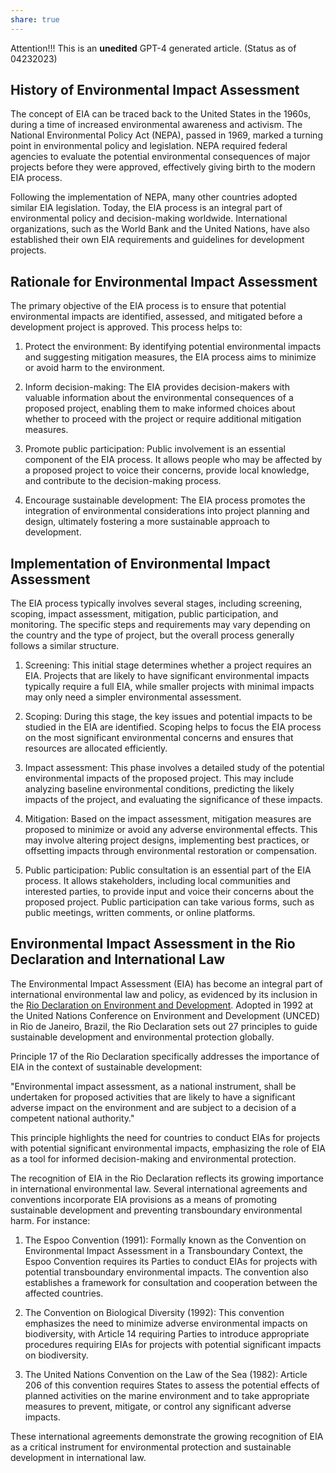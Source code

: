 ```yaml
---
share: true
---
```


Attention!!! This is an **unedited** GPT-4 generated article. (Status as of 04232023)


## History of Environmental Impact Assessment

The concept of EIA can be traced back to the United States in the 1960s, during a time of increased environmental awareness and activism. The National Environmental Policy Act (NEPA), passed in 1969, marked a turning point in environmental policy and legislation. NEPA required federal agencies to evaluate the potential environmental consequences of major projects before they were approved, effectively giving birth to the modern EIA process.

Following the implementation of NEPA, many other countries adopted similar EIA legislation. Today, the EIA process is an integral part of environmental policy and decision-making worldwide. International organizations, such as the World Bank and the United Nations, have also established their own EIA requirements and guidelines for development projects.

## Rationale for Environmental Impact Assessment

The primary objective of the EIA process is to ensure that potential environmental impacts are identified, assessed, and mitigated before a development project is approved. This process helps to:

1.  Protect the environment: By identifying potential environmental impacts and suggesting mitigation measures, the EIA process aims to minimize or avoid harm to the environment.
    
2.  Inform decision-making: The EIA provides decision-makers with valuable information about the environmental consequences of a proposed project, enabling them to make informed choices about whether to proceed with the project or require additional mitigation measures.
    
3.  Promote public participation: Public involvement is an essential component of the EIA process. It allows people who may be affected by a proposed project to voice their concerns, provide local knowledge, and contribute to the decision-making process.
    
4.  Encourage sustainable development: The EIA process promotes the integration of environmental considerations into project planning and design, ultimately fostering a more sustainable approach to development.
    

## Implementation of Environmental Impact Assessment

The EIA process typically involves several stages, including screening, scoping, impact assessment, mitigation, public participation, and monitoring. The specific steps and requirements may vary depending on the country and the type of project, but the overall process generally follows a similar structure.

1.  Screening: This initial stage determines whether a project requires an EIA. Projects that are likely to have significant environmental impacts typically require a full EIA, while smaller projects with minimal impacts may only need a simpler environmental assessment.
    
2.  Scoping: During this stage, the key issues and potential impacts to be studied in the EIA are identified. Scoping helps to focus the EIA process on the most significant environmental concerns and ensures that resources are allocated efficiently.
    
3.  Impact assessment: This phase involves a detailed study of the potential environmental impacts of the proposed project. This may include analyzing baseline environmental conditions, predicting the likely impacts of the project, and evaluating the significance of these impacts.
    
4.  Mitigation: Based on the impact assessment, mitigation measures are proposed to minimize or avoid any adverse environmental effects. This may involve altering project designs, implementing best practices, or offsetting impacts through environmental restoration or compensation.
    
5.  Public participation: Public consultation is an essential part of the EIA process. It allows stakeholders, including local communities and interested parties, to provide input and voice their concerns about the proposed project. Public participation can take various forms, such as public meetings, written comments, or online platforms.

## Environmental Impact Assessment in the Rio Declaration and International Law

The Environmental Impact Assessment (EIA) has become an integral part of international environmental law and policy, as evidenced by its inclusion in the [Rio Declaration on Environment and Development](https://www.un.org/en/development/desa/population/migration/generalassembly/docs/globalcompact/A_CONF.151_26_Vol.I_Declaration.pdf). Adopted in 1992 at the United Nations Conference on Environment and Development (UNCED) in Rio de Janeiro, Brazil, the Rio Declaration sets out 27 principles to guide sustainable development and environmental protection globally.

Principle 17 of the Rio Declaration specifically addresses the importance of EIA in the context of sustainable development:

"Environmental impact assessment, as a national instrument, shall be undertaken for proposed activities that are likely to have a significant adverse impact on the environment and are subject to a decision of a competent national authority."

This principle highlights the need for countries to conduct EIAs for projects with potential significant environmental impacts, emphasizing the role of EIA as a tool for informed decision-making and environmental protection.

The recognition of EIA in the Rio Declaration reflects its growing importance in international environmental law. Several international agreements and conventions incorporate EIA provisions as a means of promoting sustainable development and preventing transboundary environmental harm. For instance:

1.  The Espoo Convention (1991): Formally known as the Convention on Environmental Impact Assessment in a Transboundary Context, the Espoo Convention requires its Parties to conduct EIAs for projects with potential transboundary environmental impacts. The convention also establishes a framework for consultation and cooperation between the affected countries.
    
2.  The Convention on Biological Diversity (1992): This convention emphasizes the need to minimize adverse environmental impacts on biodiversity, with Article 14 requiring Parties to introduce appropriate procedures requiring EIAs for projects with potential significant impacts on biodiversity.
    
3.  The United Nations Convention on the Law of the Sea (1982): Article 206 of this convention requires States to assess the potential effects of planned activities on the marine environment and to take appropriate measures to prevent, mitigate, or control any significant adverse impacts.
    

These international agreements demonstrate the growing recognition of EIA as a critical instrument for environmental protection and sustainable development in international law.